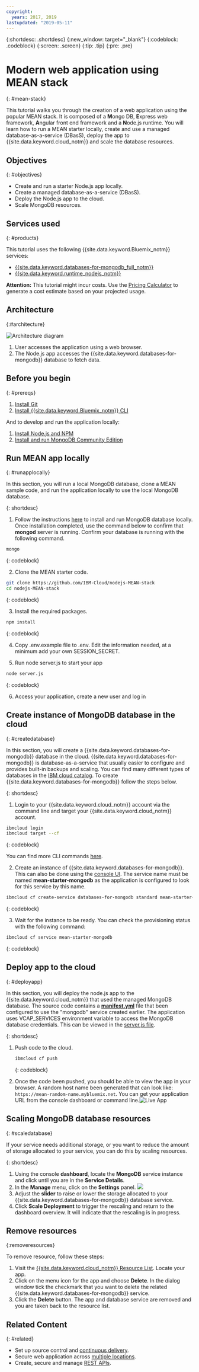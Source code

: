 ```yaml
---
copyright:
  years: 2017, 2019
lastupdated: "2019-05-11"
---
```


{:shortdesc: .shortdesc}
{:new_window: target="_blank"}
{:codeblock: .codeblock}
{:screen: .screen}
{:tip: .tip}
{:pre: .pre}


# Modern web application using MEAN stack
{: #mean-stack}

This tutorial walks you through the creation of a web application using the popular MEAN stack. It is composed of a **M**ongo DB, **E**xpress web framework, **A**ngular front end framework and a **N**ode.js runtime. You will learn how to run a MEAN starter locally, create and use a managed database-as-a-service (DBasS), deploy the app to {{site.data.keyword.cloud_notm}} and scale the database resources.  

## Objectives

{: #objectives}

- Create and run a starter Node.js app locally.
- Create a managed database-as-a-service (DBasS).
- Deploy the Node.js app to the cloud.
- Scale MongoDB resources.

## Services used

{: #products}

This tutorial uses the following {{site.data.keyword.Bluemix_notm}} services:

- [{{site.data.keyword.databases-for-mongodb_full_notm}}](https://{DomainName}/catalog/services/databases-for-mongodb)
- [{{site.data.keyword.runtime_nodejs_notm}}](https://{DomainName}/catalog/starters/sdk-for-nodejs)

**Attention:** This tutorial might incur costs. Use the [Pricing Calculator](https://{DomainName}/pricing/) to generate a cost estimate based on your projected usage.

## Architecture

{:#architecture}

<p style="text-align: center;">

![Architecture diagram](images/solution7/Architecture.png)</p>

1. User accesses the application using a web browser.
2. The Node.js app accesses the {{site.data.keyword.databases-for-mongodb}} database to fetch data.

## Before you begin

{: #prereqs}

1. [Install Git](https://git-scm.com/)
2. [Install {{site.data.keyword.Bluemix_notm}} CLI](/docs/cli?topic=cloud-cli-install-ibmcloud-cli)


And to develop and run the application locally:
1. [Install Node.js and NPM](https://nodejs.org/)
2. [Install and run MongoDB Community Edition](https://docs.mongodb.com/manual/administration/install-community/)

## Run MEAN app locally

{: #runapplocally}

In this section, you will run a local MongoDB database, clone a MEAN sample code, and run the application locally to use the local MongoDB database.

{: shortdesc}

1. Follow the instructions [here](https://docs.mongodb.com/manual/administration/install-community/) to install and run MongoDB database locally. Once installation completed, use the command below to confirm that **mongod** server is running.  Confirm your database is running with the following command.
  ```sh
  mongo
  ```
  {: codeblock}

2. Clone the MEAN starter code.

  ```sh
  git clone https://github.com/IBM-Cloud/nodejs-MEAN-stack
  cd nodejs-MEAN-stack
  ```
  {: codeblock}

3. Install the required packages.

  ```sh
  npm install
  ```
  {: codeblock}

4. Copy .env.example file to .env. Edit the information needed, at a minimum add your own SESSION_SECRET.

5. Run node server.js to start your app
  ```sh
  node server.js
  ```
  {: codeblock}

6. Access your application, create a new user and log in

## Create instance of MongoDB database in the cloud

{: #createdatabase}

In this section, you will create a {{site.data.keyword.databases-for-mongodb}} database in the cloud. {{site.data.keyword.databases-for-mongodb}} is database-as-a-service that usually easier to configure and provides built-in backups and scaling. You can find many different types of databases in the  [IBM cloud catalog](https://{DomainName}/catalog/?category=data). To create {{site.data.keyword.databases-for-mongodb}} follow the steps below.

{: shortdesc}

1. Login to your {{site.data.keyword.cloud_notm}} account via the command line and target your {{site.data.keyword.cloud_notm}} account. 

  ```sh
  ibmcloud login
  ibmcloud target --cf
  ```
  {: codeblock}

  You can find more CLI commands [here](https://{DomainName}/docs/cli?topic=cloud-cli-install-ibmcloud-cli).

2. Create an instance of {{site.data.keyword.databases-for-mongodb}}. This can also be done using the [console UI](https://{DomainName}/catalog/services/databases-for-mongodb). The service name must be named **mean-starter-mongodb** as the application is configured to look for this service by this name.

  ```sh
  ibmcloud cf create-service databases-for-mongodb standard mean-starter-mongodb
  ```
  {: codeblock}

3. Wait for the instance to be ready. You can check the provisioning status with the following command:
  ```sh
  ibmcloud cf service mean-starter-mongodb
  ```
  {: codeblock}
 

## Deploy app to the cloud

{: #deployapp}

In this section, you will deploy the node.js app to the {{site.data.keyword.cloud_notm}} that used the managed MongoDB database. The source code contains a [**manifest.yml**](https://github.com/IBM-Cloud/nodejs-MEAN-stack/blob/master/manifest.yml) file that been configured to use the "mongodb" service created earlier. The application uses VCAP_SERVICES environment variable to access the MongoDB database credentials. This can be viewed in the [server.js file](https://github.com/IBM-Cloud/nodejs-MEAN-stack/blob/master/server.js). 

{: shortdesc}

1. Push code to the cloud.

   ```sh
   ibmcloud cf push
   ```

   {: codeblock}

2. Once the code been pushed, you should be able to view the app in your browser. A random host name been generated that can look like: `https://mean-random-name.mybluemix.net`. You can get your application URL from the console dashboard or command line.![Live App](images/solution7/live-app.png)


## Scaling MongoDB database resources
{: #scaledatabase}

If your service needs additional storage, or you want to reduce the amount of storage allocated to your service, you can do this by scaling resources.

{: shortdesc}

1. Using the console **dashboard**, locate the **MongoDB** service instance and click until you are in the **Service Details**.
2. In the **Manage** menu, click on the  **Settings** panel.
  ![](images/solution7/MongoDB_ScaleResources.png)
3. Adjust the **slider** to raise or lower the storage allocated to your {{site.data.keyword.databases-for-mongodb}} database service.
4. Click **Scale Deployment** to trigger the rescaling and return to the dashboard overview. It will indicate that the  rescaling is in progress.

## Remove resources
{:removeresources}

To remove resource, follow these steps:
1. Visit the [{{site.data.keyword.cloud_notm}} Resource List](https://{DomainName}/resources). Locate your app.
2. Click on the menu icon for the app and choose **Delete**. In the dialog window tick the checkmark that you want to delete the related {{site.data.keyword.databases-for-mongodb}} service.
3. Click the **Delete** button. The app and database service are removed and you are taken back to the resource list.

## Related Content

{: #related}

- Set up source control and [continuous delivery](https://{DomainName}/docs/tutorials?topic=solution-tutorials-multi-region-webapp#devops).
- Secure web application across [multiple locations](https://{DomainName}/docs/tutorials?topic=solution-tutorials-multi-region-webapp).
- Create, secure and manage [REST APIs](https://{DomainName}/docs/tutorials?topic=solution-tutorials-create-manage-secure-apis#create-manage-secure-apis).
